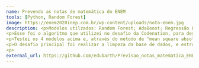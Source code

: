 ```yaml
---
name: Prevendo as notas de matemática do ENEM
tools: [Python, Random Forest]
image: https://enem2020inep.com.br/wp-content/uploads/nota-enem.jpg
description: <p>Modelos utilzados: Random Forest; AdaBoost; Regressão Linear; Decision Trees.
<p>Esse foi o algoritmo que utilizei no desafio da Codenation, para descobrir as notas de matemática do ENEM de 2016.
<p>Testei os 4 modelos acima e, através do método de "mean square absolute", o modelo que melhor preveu as notas foi o de Random Forest.
<p>O desafio principal foi realizar a limpeza da base de dados, e estrutura-la de modo que facilitasse a aplicação dos modelos.
<p>
external_url: https://github.com/edubarth/Previsao_notas_matematica_ENEM
---
```

